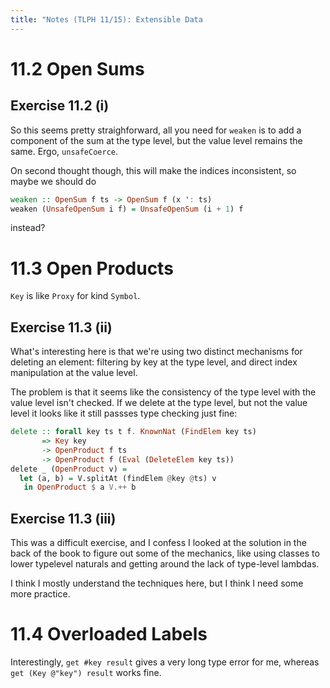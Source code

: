 ```yaml
---
title: "Notes (TLPH 11/15): Extensible Data
---
```



# 11.2 Open Sums

## Exercise 11.2 (i)

So this seems pretty straighforward, all you need for `weaken` is to add
a component of the sum at the type level, but the value level remains the same.
Ergo, `unsafeCoerce`.

On second thought though, this will make the indices inconsistent, so maybe we
should do

```haskell
weaken :: OpenSum f ts -> OpenSum f (x ': ts)
weaken (UnsafeOpenSum i f) = UnsafeOpenSum (i + 1) f
```

instead?

# 11.3 Open Products

`Key` is like `Proxy` for kind `Symbol`.

## Exercise 11.3 (ii)

What's interesting here is that we're using two distinct mechanisms for deleting
an element: filtering by key at the type level, and direct index manipulation at
the value level.

The problem is that it seems like the consistency of the type level with the
value level isn't checked. If we delete at the type level, but not the value
level it looks like it still passses type checking just fine:

```haskell
delete :: forall key ts t f. KnownNat (FindElem key ts)
       => Key key
       -> OpenProduct f ts
       -> OpenProduct f (Eval (DeleteElem key ts))
delete _ (OpenProduct v) =
  let (a, b) = V.splitAt (findElem @key @ts) v
   in OpenProduct $ a V.++ b
```

## Exercise 11.3 (iii)

This was a difficult exercise, and I confess I looked at the solution in the
back of the book to figure out some of the mechanics, like using classes to
lower typelevel naturals and getting around the lack of type-level lambdas.

I think I mostly understand the techniques here, but I think I need some more
practice.

# 11.4 Overloaded Labels

Interestingly, `get #key result` gives a very long type error for me, whereas
`get (Key @"key") result` works fine.



